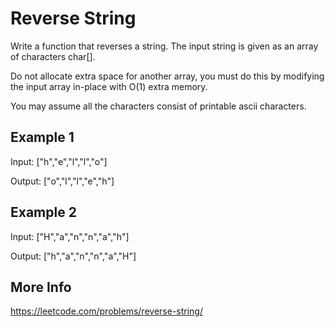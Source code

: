 # Reverse String

Write a function that reverses a string. The input string is given as an array of characters char[].

Do not allocate extra space for another array, you must do this by modifying the input array in-place with O(1) extra memory.

You may assume all the characters consist of printable ascii characters.

## Example 1

Input: ["h","e","l","l","o"]

Output: ["o","l","l","e","h"]

## Example 2

Input: ["H","a","n","n","a","h"]

Output: ["h","a","n","n","a","H"]

## More Info

<https://leetcode.com/problems/reverse-string/>
